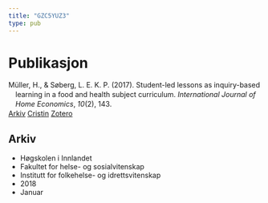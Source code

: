 ```yaml
---
title: "GZC5YUZ3"
type: pub
---
```

<h1>Publikasjon</h1>
<article id="csl-bib-container-GZC5YUZ3" class="csl-bib-container">
  <div class="csl-bib-body" style="line-height: 1.35; padding-left: 1em; text-indent:-1em;">
  <div class="csl-entry">M&#xFC;ller, H., &amp; S&#xF8;berg, L. E. K. P. (2017). Student-led lessons as inquiry-based learning in a food and health subject curriculum. <i>International Journal of Home Economics</i>, <i>10</i>(2), 143.</div>
</div>
  <div class="csl-bib-buttons">
    <a href="#taxonomy-article-GZC5YUZ3" class="csl-bib-button">Arkiv</a>
    <a href="https://app.cristin.no/results/show.jsf?id=1540200" alt="Cristin URL" class="csl-bib-button">Cristin</a>
    <a href="http://zotero.org/groups/5402882/items/GZC5YUZ3" alt="Zotero URL" class="csl-bib-button">Zotero</a>
  </div>
  <div id="csl-bib-meta-container-GZC5YUZ3"></div>
</article>
<div id="csl-bib-meta-GZC5YUZ3" class="csl-bib-meta">
  <article id="taxonomy-article-GZC5YUZ3" class="taxonomy-article">
    <h1>Arkiv</h1>
    <ul>
      <li>Høgskolen i Innlandet</li>
      <li>Fakultet for helse- og sosialvitenskap</li>
      <li>Institutt for folkehelse- og idrettsvitenskap</li>
      <li>2018</li>
      <li>Januar</li>
    </ul>
  </article>
</div>
